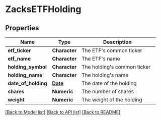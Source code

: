 # ZacksETFHolding

[//]: # (CLASS:IntrinioSDK::ZacksETFHolding)

[//]: # (KIND:object)

## Properties

[//]: # (START_DEFINITION)

Name | Type | Description
------------ | ------------- | -------------
**etf_ticker** | **Character** | The ETF&#39;s common ticker &nbsp;
**etf_name** | **Character** | The ETF&#39;s name &nbsp;
**holding_symbol** | **Character** | The holding&#39;s common ticker &nbsp;
**holding_name** | **Character** | The holding&#39;s name &nbsp;
**date_of_holding** | [**Date**](Date.md) | The date of the holding &nbsp;
**shares** | **Numeric** | The number of shares &nbsp;
**weight** | **Numeric** | The weight of the holding &nbsp;

[//]: # (END_DEFINITION)


[//]: # (CONTAINED_CLASS:IntrinioSDK::Date)


[[Back to Model list]](../README.md#documentation-for-models) [[Back to API list]](../README.md#documentation-for-api-endpoints) [[Back to README]](../README.md)


